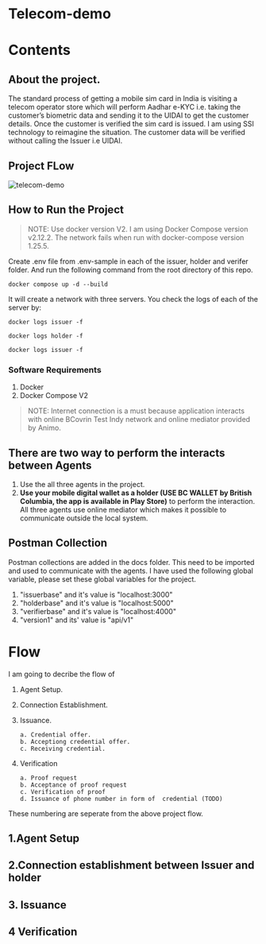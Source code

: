 # Telecom-demo

# Contents <!-- omit in toc -->

## About the project.

The standard process of getting a mobile sim card in India is visiting a telecom operator store which will perform Aadhar e-KYC i.e. taking the customer’s biometric data and sending it to the UIDAI to get the customer details. Once the customer is verified the sim card is issued. I am using SSI technology to reimagine the situation. The customer data will be verified without calling the Issuer i.e UIDAI.

## Project FLow

![telecom-demo](https://github.com/ksanjaykumar1/telecom-demo/assets/72605368/aa8062d6-30f0-4156-a670-172838371280)

## How to Run the Project

> NOTE: Use docker version V2. I am using Docker Compose version v2.12.2. The network fails when run with docker-compose version 1.25.5.

Create .env file from .env-sample in each of the issuer, holder and verifer folder. And run the following command from the root directory of this repo.

```
docker compose up -d --build
```

It will create a network with three servers. You check the logs of each of the server by:

```
docker logs issuer -f
```

```
docker logs holder -f
```

```
docker logs issuer -f
```

### Software Requirements

1. Docker
2. Docker Compose V2

> NOTE: Internet connection is a must because application interacts with online BCovrin Test Indy network and online mediator provided by Animo.

## There are two way to perform the interacts between Agents

1. Use the all three agents in the project.
2. **Use your mobile digital wallet as a holder (USE BC WALLET by British Columbia, the app is available in Play Store)** to perform the interaction. All three agents use online mediator which makes it possible to communicate outside the local system.

## Postman Collection

Postman collections are added in the docs folder. This need to be imported and used to communicate with the agents.
I have used the following global variable, please set these global variables for the project.

1. "issuerbase" and it's value is "localhost:3000"
2. "holderbase" and it's value is "localhost:5000"
3. "verifierbase" and it's value is "localhost:4000"
4. "version1" and its' value is "api/v1"

# Flow

I am going to decribe the flow of

1.  Agent Setup.
2.  Connection Establishment.
3.  Issuance.

        a. Credential offer.
        b. Acceptiong credential offer.
        c. Receiving credential.

4.  Verification

        a. Proof request
        b. Acceptance of proof request
        c. Verification of proof
        d. Issuance of phone number in form of  credential (TODO)

These numbering are seperate from the above project flow.

## 1.Agent Setup


## 2.Connection establishment between Issuer and holder

## 3. Issuance

## 4 Verification
